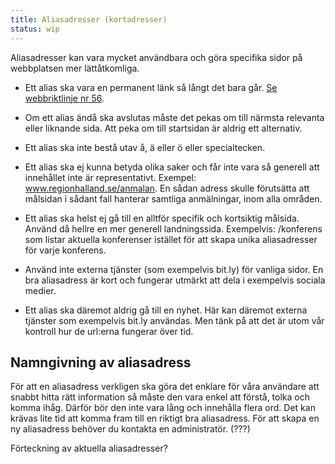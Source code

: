 ```yaml
---
title: Aliasadresser (kortadresser)
status: wip
---
```

Aliasadresser kan vara mycket användbara och göra specifika sidor på webbplatsen mer lättåtkomliga.

  - Ett alias ska vara en permanent länk så långt det bara går. [Se webbriktlinje nr 56](https://webbriktlinjer.se/r/56-lat-inte-en-webbadress-sluta-fungera/).

  - Om ett alias ändå ska avslutas måste det pekas om till närmsta relevanta eller liknande sida. Att peka om till startsidan är aldrig ett alternativ.

  - Ett alias ska inte bestå utav å, ä eller ö eller specialtecken.

  - Ett alias ska ej kunna betyda olika saker och får inte vara så generell att innehållet inte är representativt. Exempel: www.regionhalland.se/anmalan. En sådan adress skulle förutsätta att målsidan i sådant fall hanterar samtliga anmälningar, inom alla områden.

  - Ett alias ska helst ej gå till en alltför specifik och kortsiktig målsida. Använd då hellre en mer generell landningssida. Exempelvis: /konferens som listar aktuella konferenser istället för att skapa unika aliasadresser för varje konferens.

  - Använd inte externa tjänster (som exempelvis bit.ly) för vanliga sidor. En bra aliasadress är kort och fungerar utmärkt att dela i exempelvis sociala medier.

  - Ett alias ska däremot aldrig gå till en nyhet. Här kan däremot externa tjänster som exempelvis bit.ly användas. Men tänk på att det är utom vår kontroll hur de url:erna fungerar över tid.

## Namngivning av aliasadress
För att en aliasadress verkligen ska göra det enklare för våra användare att snabbt hitta rätt information så måste den vara enkel att förstå, tolka och komma ihåg. Därför bör den inte vara lång och innehålla flera ord. Det kan krävas lite tid att komma fram till en riktigt bra aliasadress.
För att skapa en ny aliasadress behöver du kontakta en administratör. (???)

Förteckning av aktuella aliasadresser?
